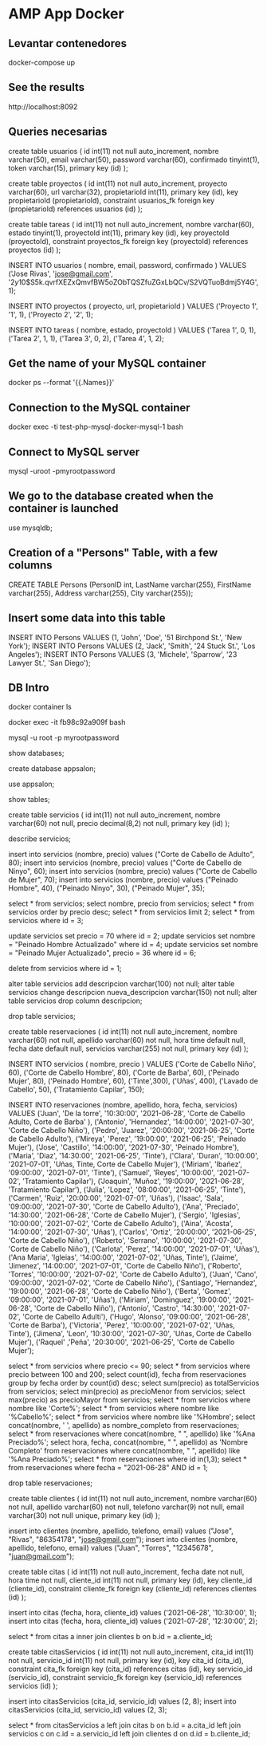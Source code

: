 # AMP App Docker

## Levantar contenedores
docker-compose up

## See the results
http://localhost:8092







## Queries necesarias

create table usuarios (
	id int(11) not null auto_increment,
    nombre varchar(50),
    email varchar(50),
    password varchar(60),
    confirmado tinyint(1),
    token varchar(15),
    primary key (id)
    );

create table proyectos (
	id int(11) not null auto_increment,
    proyecto varchar(60),
    url varchar(32),
    propietarioId int(11),
    primary key (id),
    key propietarioId (propietarioId),
    constraint usuarios_fk foreign key (propietarioId) references usuarios (id)
    );

create table tareas (
	id int(11) not null auto_increment,
    nombre varchar(60),
    estado tinyint(1),
    proyectoId int(11),
    primary key (id),
    key proyectoId (proyectoId),
    constraint proyectos_fk foreign key (proyectoId) references proyectos (id)
    );

INSERT INTO usuarios ( nombre, email, password, confirmado ) VALUES
    ('Jose Rivas', 'jose@gmail.com', '$2y$10$S5k.qvrfXEZxQmvfBW5oZObTQSZfuZGxLbQCv/S2VQTuoBdmj5Y4G', 1);

INSERT INTO proyectos ( proyecto, url, propietarioId ) VALUES
    ('Proyecto 1', '1', 1),
    ('Proyecto 2', '2', 1);

INSERT INTO tareas ( nombre, estado, proyectoId ) VALUES
    ('Tarea 1', 0, 1),
    ('Tarea 2', 1, 1),
    ('Tarea 3', 0, 2),
    ('Tarea 4', 1, 2);










## Get the name of your MySQL container
docker ps --format '{{.Names}}'

## Connection to the MySQL container
docker exec -ti test-php-mysql-docker-mysql-1 bash

## Connect to MySQL server
mysql -uroot -pmyrootpassword

## We go to the database created when the container is launched
use mysqldb;

## Creation of a "Persons" Table, with a few columns
CREATE TABLE Persons (PersonID int, LastName varchar(255), FirstName varchar(255), Address varchar(255), City varchar(255));

## Insert some data into this table
INSERT INTO Persons VALUES (1, 'John', 'Doe', '51 Birchpond St.', 'New York');
INSERT INTO Persons VALUES (2, 'Jack', 'Smith', '24 Stuck St.', 'Los Angeles');
INSERT INTO Persons VALUES (3, 'Michele', 'Sparrow', '23 Lawyer St.', 'San Diego');





## DB Intro

docker container ls

docker exec -it fb98c92a909f bash

mysql -u root -p myrootpassword

show databases;

create database appsalon;

use appsalon;

show tables;

create table servicios (
	id int(11) not null auto_increment,
    nombre varchar(60) not null,
    precio decimal(8,2) not null,
    primary key (id)
    );

describe servicios;

insert into servicios (nombre, precio) values ("Corte de Cabello de Adulto", 80);
insert into servicios (nombre, precio) values ("Corte de Cabello de Ninyo", 60);
insert into servicios (nombre, precio) values ("Corte de Cabello de Mujer", 70);
insert into servicios (nombre, precio) values
    ("Peinado Hombre", 40),
    ("Peinado Ninyo", 30),
    ("Peinado Mujer", 35);

select * from servicios;
select nombre, precio from servicios;
select * from servicios order by precio desc;
select * from servicios limit 2;
select * from servicios where id = 3;

update servicios set precio = 70 where id = 2;
update servicios set nombre = "Peinado Hombre Actualizado" where id = 4;
update servicios set nombre = "Peinado Mujer Actualizado", precio = 36 where id = 6;

delete from servicios where id = 1;

alter table servicios add descripcion varchar(100) not null;
alter table servicios change descripcion nueva_descripcion varchar(150) not null;
alter table servicios drop column descripcion;

drop table servicios;

create table reservaciones (
    id int(11) not null auto_increment,
    nombre varchar(60) not null,
    apellido varchar(60) not null,
    hora time default null,
    fecha date default null,
    servicios varchar(255) not null,
    primary key (id)
    );

INSERT INTO servicios ( nombre, precio ) VALUES
    ('Corte de Cabello Niño', 60),
    ('Corte de Cabello Hombre', 80),
    ('Corte de Barba', 60),
    ('Peinado Mujer', 80),
    ('Peinado Hombre', 60),
    ('Tinte',300),
    ('Uñas', 400),
    ('Lavado de Cabello', 50),
    ('Tratamiento Capilar', 150);

INSERT INTO reservaciones (nombre, apellido, hora, fecha, servicios) VALUES
    ('Juan', 'De la torre', '10:30:00', '2021-06-28', 'Corte de Cabello Adulto, Corte de Barba' ),
    ('Antonio', 'Hernandez', '14:00:00', '2021-07-30', 'Corte de Cabello Niño'),
    ('Pedro', 'Juarez', '20:00:00', '2021-06-25', 'Corte de Cabello Adulto'),
    ('Mireya', 'Perez', '19:00:00', '2021-06-25', 'Peinado Mujer'),
    ('Jose', 'Castillo', '14:00:00', '2021-07-30', 'Peinado Hombre'),
    ('Maria', 'Diaz', '14:30:00', '2021-06-25', 'Tinte'),
    ('Clara', 'Duran', '10:00:00', '2021-07-01', 'Uñas, Tinte, Corte de Cabello Mujer'),
    ('Miriam', 'Ibañez', '09:00:00', '2021-07-01', 'Tinte'),
    ('Samuel', 'Reyes', '10:00:00', '2021-07-02', 'Tratamiento Capilar'),
    ('Joaquin', 'Muñoz', '19:00:00', '2021-06-28', 'Tratamiento Capilar'),
    ('Julia', 'Lopez', '08:00:00', '2021-06-25', 'Tinte'),
    ('Carmen', 'Ruiz', '20:00:00', '2021-07-01', 'Uñas'),
    ('Isaac', 'Sala', '09:00:00', '2021-07-30', 'Corte de Cabello Adulto'),
    ('Ana', 'Preciado', '14:30:00', '2021-06-28', 'Corte de Cabello Mujer'),
    ('Sergio', 'Iglesias', '10:00:00', '2021-07-02', 'Corte de Cabello Adulto'),
    ('Aina', 'Acosta', '14:00:00', '2021-07-30', 'Uñas'),
    ('Carlos', 'Ortiz', '20:00:00', '2021-06-25', 'Corte de Cabello Niño'),
    ('Roberto', 'Serrano', '10:00:00', '2021-07-30', 'Corte de Cabello Niño'),
    ('Carlota', 'Perez', '14:00:00', '2021-07-01', 'Uñas'),
    ('Ana Maria', 'Igleias', '14:00:00', '2021-07-02', 'Uñas, Tinte'),
    ('Jaime', 'Jimenez', '14:00:00', '2021-07-01', 'Corte de Cabello Niño'),
    ('Roberto', 'Torres', '10:00:00', '2021-07-02', 'Corte de Cabello Adulto'),
    ('Juan', 'Cano', '09:00:00', '2021-07-02', 'Corte de Cabello Niño'),
    ('Santiago', 'Hernandez', '19:00:00', '2021-06-28', 'Corte de Cabello Niño'),
    ('Berta', 'Gomez', '09:00:00', '2021-07-01', 'Uñas'),
    ('Miriam', 'Dominguez', '19:00:00', '2021-06-28', 'Corte de Cabello Niño'),
    ('Antonio', 'Castro', '14:30:00', '2021-07-02', 'Corte de Cabello Adulti'),
    ('Hugo', 'Alonso', '09:00:00', '2021-06-28', 'Corte de Barba'),
    ('Victoria', 'Perez', '10:00:00', '2021-07-02', 'Uñas, Tinte'),
    ('Jimena', 'Leon', '10:30:00', '2021-07-30', 'Uñas, Corte de Cabello Mujer'),
    ('Raquel' ,'Peña', '20:30:00', '2021-06-25', 'Corte de Cabello Mujer');

select * from servicios where precio <= 90;
select * from servicios where precio between 100 and 200;
select count(id), fecha from reservaciones group by fecha order by count(id) desc;
select sum(precio) as totalServicios from servicios;
select min(precio) as precioMenor from servicios;
select max(precio) as precioMayor from servicios;
select * from servicios where nombre like 'Corte%';
select * from servicios where nombre like '%Cabello%';
select * from servicios where nombre like '%Hombre';
select concat(nombre, ' ', apellido) as nombre_completo from reservaciones;
select * from reservaciones where concat(nombre, " ", apellido) like '%Ana Preciado%';
select hora, fecha, concat(nombre, " ", apellido) as 'Nombre Completo' from reservaciones where concat(nombre, " ", apellido) like '%Ana Preciado%';
select * from reservaciones where id in(1,3);
select * from reservaciones where fecha = "2021-06-28" AND id = 1;

drop table reservaciones;

create table clientes (
    id int(11) not null auto_increment,
    nombre varchar(60) not null,
    apellido varchar(60) not null,
    telefono varchar(9) not null,
    email varchar(30) not null unique,
    primary key (id)
    );

insert into clientes (nombre, apellido, telefono, email) values ("Jose", "Rivas", "86354178", "jose@gmail.com");
insert into clientes (nombre, apellido, telefono, email) values ("Juan", "Torres", "12345678", "juan@gmail.com");

create table citas (
    id int(11) not null auto_increment,
    fecha date not null,
    hora time not null,
    cliente_id int(11) not null,
    primary key (id),
    key cliente_id (cliente_id),
    constraint cliente_fk foreign key (cliente_id) references clientes (id)
    );

insert into citas (fecha, hora, cliente_id) values ('2021-06-28', '10:30:00', 1);
insert into citas (fecha, hora, cliente_id) values ('2021-07-28', '12:30:00', 2);

select * from citas a
    inner join clientes b on b.id = a.cliente_id;

create table citasServicios (
    id int(11) not null auto_increment,
    cita_id int(11) not null,
    servicio_id int(11) not null,
    primary key (id),
    key cita_id (cita_id),
    constraint cita_fk foreign key (cita_id) references citas (id),
    key servicio_id (servicio_id),
    constraint servicio_fk foreign key (servicio_id) references servicios (id)
    );

insert into citasServicios (cita_id, servicio_id) values (2, 8);
insert into citasServicios (cita_id, servicio_id) values (2, 3);

select * from citasServicios a
    left join citas b on b.id = a.cita_id
    left join servicios c on c.id = a.servicio_id
    left join clientes d on d.id = b.cliente_id;

